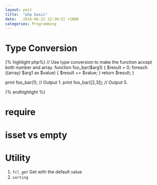 ```yaml
---
layout: post
title:  "php basic"
date:   2016-06-22 22:30:52 +1000
categories: Programming
---
```


Type Conversion
===============
{% highlight php%}
// Use type conversion to make the function accept both number and array.
function foo_bar($arg1) {
  $result = 0;
  foreach ((array) $arg1 as $value) {
      $result += $value;
  }
  return $result;
}

print foo_bar(1);     // Output 1.
print foo_bar([2,3]); // Output 5.

{% endhighlight %}

require
=======


isset vs empty
==================


Utility
=======
1. `fcl_get` Get with the default value
2. `sorting`